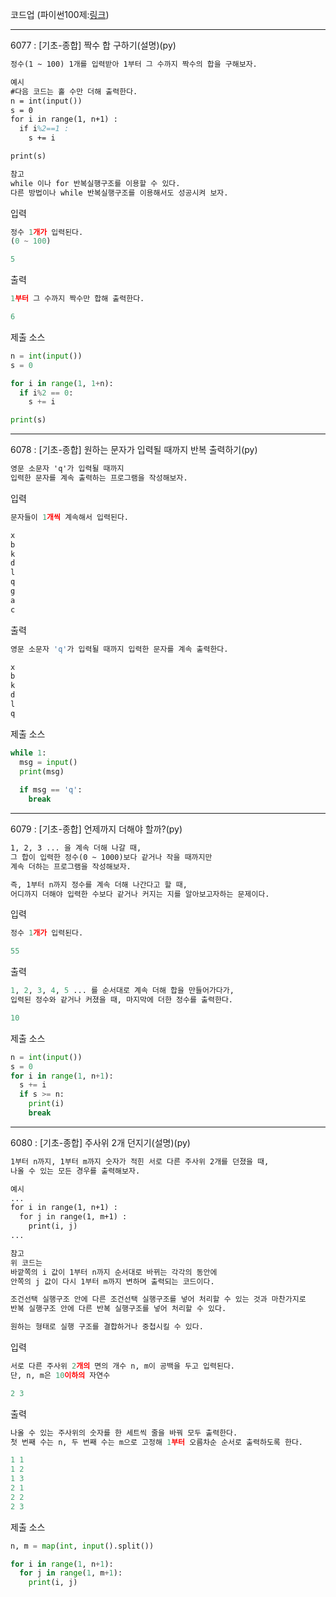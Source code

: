 코드업 (파이썬100제:[링크](https://www.codeup.kr/problemsetsol.php?psid=33))

---



6077 : [기초-종합] 짝수 합 구하기(설명)(py)

```tex
정수(1 ~ 100) 1개를 입력받아 1부터 그 수까지 짝수의 합을 구해보자.

예시
#다음 코드는 홀 수만 더해 출력한다.
n = int(input())
s = 0
for i in range(1, n+1) :
  if i%2==1 :
    s += i

print(s)

참고
while 이나 for 반복실행구조를 이용할 수 있다.
다른 방법이나 while 반복실행구조를 이용해서도 성공시켜 보자.
```

입력

```python
정수 1개가 입력된다.
(0 ~ 100)

5
```



출력

```python
1부터 그 수까지 짝수만 합해 출력한다.

6
```



제출 소스

```python
n = int(input())
s = 0

for i in range(1, 1+n):
  if i%2 == 0:
    s += i

print(s)
```



---



6078 : [기초-종합] 원하는 문자가 입력될 때까지 반복 출력하기(py)

```tex
영문 소문자 'q'가 입력될 때까지
입력한 문자를 계속 출력하는 프로그램을 작성해보자.

```

입력

```python
문자들이 1개씩 계속해서 입력된다.

x
b
k
d
l
q
g
a
c
```



출력

```python
영문 소문자 'q'가 입력될 때까지 입력한 문자를 계속 출력한다.

x
b
k
d
l
q
```



제출 소스

```python
while 1:
  msg = input()
  print(msg)
  
  if msg == 'q':
    break
```



---



6079 : [기초-종합] 언제까지 더해야 할까?(py)

```tex
1, 2, 3 ... 을 계속 더해 나갈 때,
그 합이 입력한 정수(0 ~ 1000)보다 같거나 작을 때까지만
계속 더하는 프로그램을 작성해보자.

즉, 1부터 n까지 정수를 계속 더해 나간다고 할 때,
어디까지 더해야 입력한 수보다 같거나 커지는 지를 알아보고자하는 문제이다.
```



입력

```python
정수 1개가 입력된다.

55
```



출력

```python
1, 2, 3, 4, 5 ... 를 순서대로 계속 더해 합을 만들어가다가,
입력된 정수와 같거나 커졌을 때, 마지막에 더한 정수를 출력한다.

10
```



제출 소스

```python
n = int(input())
s = 0
for i in range(1, n+1):
  s += i
  if s >= n:
    print(i)
    break
```



---



6080 : [기초-종합] 주사위 2개 던지기(설명)(py)

```tex
1부터 n까지, 1부터 m까지 숫자가 적힌 서로 다른 주사위 2개를 던졌을 때,
나올 수 있는 모든 경우를 출력해보자.

예시
...
for i in range(1, n+1) :
  for j in range(1, m+1) :
    print(i, j)
...

참고
위 코드는
바깥쪽의 i 값이 1부터 n까지 순서대로 바뀌는 각각의 동안에
안쪽의 j 값이 다시 1부터 m까지 변하며 출력되는 코드이다.

조건선택 실행구조 안에 다른 조건선택 실행구조를 넣어 처리할 수 있는 것과 마찬가지로
반복 실행구조 안에 다른 반복 실행구조를 넣어 처리할 수 있다.

원하는 형태로 실행 구조를 결합하거나 중첩시킬 수 있다.
```



입력

```python
서로 다른 주사위 2개의 면의 개수 n, m이 공백을 두고 입력된다.
단, n, m은 10이하의 자연수

2 3
```



출력

```python
나올 수 있는 주사위의 숫자를 한 세트씩 줄을 바꿔 모두 출력한다.
첫 번째 수는 n, 두 번째 수는 m으로 고정해 1부터 오름차순 순서로 출력하도록 한다.

1 1
1 2
1 3
2 1
2 2
2 3
```



제출 소스

```python
n, m = map(int, input().split())

for i in range(1, n+1):
  for j in range(1, m+1):
    print(i, j)
```

